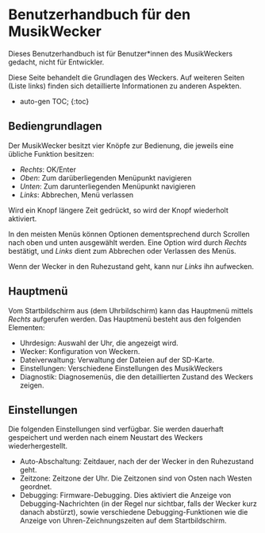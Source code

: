 # Benutzerhandbuch für den MusikWecker

Dieses Benutzerhandbuch ist für Benutzer\*innen des MusikWeckers gedacht, nicht für Entwickler.

Diese Seite behandelt die Grundlagen des Weckers. Auf weiteren Seiten (Liste links) finden sich detaillierte Informationen zu anderen Aspekten.

- auto-gen TOC;
  {:toc}

## Bediengrundlagen

Der MusikWecker besitzt vier Knöpfe zur Bedienung, die jeweils eine übliche Funktion besitzen:

- _Rechts_: OK/Enter
- _Oben_: Zum darüberliegenden Menüpunkt navigieren
- _Unten_: Zum darunterliegenden Menüpunkt navigieren
- _Links_: Abbrechen, Menü verlassen

Wird ein Knopf längere Zeit gedrückt, so wird der Knopf wiederholt aktiviert.

In den meisten Menüs können Optionen dementsprechend durch Scrollen nach oben und unten ausgewählt werden. Eine Option wird durch _Rechts_ bestätigt, und _Links_ dient zum Abbrechen oder Verlassen des Menüs.

Wenn der Wecker in den Ruhezustand geht, kann nur _Links_ ihn aufwecken.

## Hauptmenü

Vom Startbildschirm aus (dem Uhrbildschirm) kann das Hauptmenü mittels _Rechts_ aufgerufen werden. Das Hauptmenü besteht aus den folgenden Elementen:

- Uhrdesign: Auswahl der Uhr, die angezeigt wird.
- Wecker: Konfiguration von Weckern.
- Dateiverwaltung: Verwaltung der Dateien auf der SD-Karte.
- Einstellungen: Verschiedene Einstellungen des MusikWeckers
- Diagnostik: Diagnosemenüs, die den detaillierten Zustand des Weckers zeigen.

## Einstellungen

Die folgenden Einstellungen sind verfügbar. Sie werden dauerhaft gespeichert und werden nach einem Neustart des Weckers wiederhergestellt.

- Auto-Abschaltung: Zeitdauer, nach der der Wecker in den Ruhezustand geht.
- Zeitzone: Zeitzone der Uhr. Die Zeitzonen sind von Osten nach Westen geordnet.
- Debugging: Firmware-Debugging. Dies aktiviert die Anzeige von Debugging-Nachrichten (in der Regel nur sichtbar, falls der Wecker kurz danach abstürzt), sowie verschiedene Debugging-Funktionen wie die Anzeige von Uhren-Zeichnungszeiten auf dem Startbildschirm.
